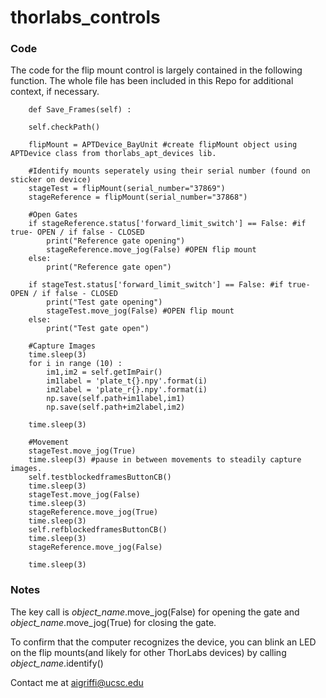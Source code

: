 # thorlabs_controls

### Code 

The code for the flip mount control is largely contained in the following function. The whole file has been included in this Repo for additional context, if necessary.

        def Save_Frames(self) :

        self.checkPath()

        flipMount = APTDevice_BayUnit #create flipMount object using APTDevice class from thorlabs_apt_devices lib.

        #Identify mounts seperately using their serial number (found on sticker on device) 
        stageTest = flipMount(serial_number="37869") 
        stageReference = flipMount(serial_number="37868")

        #Open Gates
        if stageReference.status['forward_limit_switch'] == False: #if true- OPEN / if false - CLOSED
            print("Reference gate opening")
            stageReference.move_jog(False) #OPEN flip mount
        else:
            print("Reference gate open")

        if stageTest.status['forward_limit_switch'] == False: #if true- OPEN / if false - CLOSED
            print("Test gate opening")
            stageTest.move_jog(False) #OPEN flip mount
        else: 
            print("Test gate open")

        #Capture Images
        time.sleep(3)
        for i in range (10) :
            im1,im2 = self.getImPair() 
            im1label = 'plate_t{}.npy'.format(i)
            im2label = 'plate_r{}.npy'.format(i)
            np.save(self.path+im1label,im1)
            np.save(self.path+im2label,im2)

        time.sleep(3)
        
        #Movement 
        stageTest.move_jog(True)
        time.sleep(3) #pause in between movements to steadily capture images.
        self.testblockedframesButtonCB()
        time.sleep(3)
        stageTest.move_jog(False)
        time.sleep(3)
        stageReference.move_jog(True)
        time.sleep(3)
        self.refblockedframesButtonCB()
        time.sleep(3)
        stageReference.move_jog(False)

        time.sleep(3)

### Notes

The key call is <em>object_name</em>.move_jog(False) for opening the gate and  <em>object_name</em>.move_jog(True) for closing the gate.

To confirm that the computer recognizes the device, you can blink an LED on the flip mounts(and likely for other ThorLabs devices) by calling <em>object_name</em>.identify()

Contact me at aigriffi@ucsc.edu

